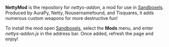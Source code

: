 <b>NettyMod</b> is the repository for <i>nettys-addon</i>, a mod for use in [Sandboxels](https://sandboxels.r74n.com). Produced by AuraPy, Netty, Nousernamefound, and Tisquares, it adds numerous custom weapons for more destructive fun!

To install the mod open [Sandboxels](https://sandboxels.r74n.com), select the <b>Mods</b> menu, and enter <i>nettys-addon.js</i> in the address bar. Once added, refresh the page and enjoy!
